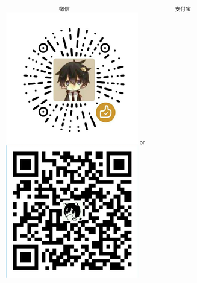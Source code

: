 　　　　　　　　　　微信　　　　　　　　　　　　　　　　　　　　支付宝
<br/>
<a href="weixin.png" alt="微信"><img src="weixin.png" height="350" width="350"></a>
or
<a href="weixin.png" alt="支付宝"><img src="zhifubao.png" height="350" width="350"></a>